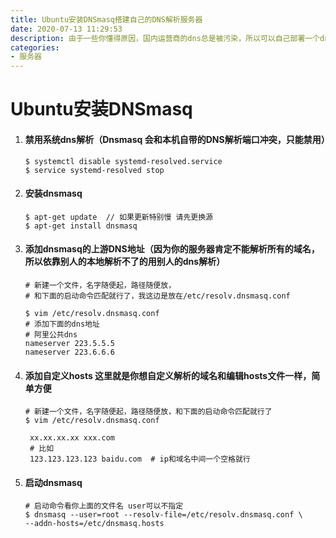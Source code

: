 ```yaml
---
title: Ubuntu安装DNSmasq搭建自己的DNS解析服务器
date: 2020-07-13 11:29:53
description: 由于一些你懂得原因，国内运营商的dns总是被污染，所以可以自己部署一个dns服务器用来做dns解析，从此告别dns污染
categories:
- 服务器
---
```

# Ubuntu安装DNSmasq

1. #### 禁用系统dns解析（Dnsmasq 会和本机自带的DNS解析端口冲突，只能禁用）

   ```shell
   $ systemctl disable systemd-resolved.service
   $ service systemd-resolved stop
   ```

2. #### 安装dnsmasq

   ```shell
   $ apt-get update  // 如果更新特别慢 请先更换源
   $ apt-get install dnsmasq
   ```

3. #### 添加dnsmasq的上游DNS地址（因为你的服务器肯定不能解析所有的域名，所以依靠别人的本地解析不了的用别人的dns解析）

   ```shell
   # 新建一个文件，名字随便起，路径随便放，
   # 和下面的启动命令匹配就行了，我这边是放在/etc/resolv.dnsmasq.conf
   
   $ vim /etc/resolv.dnsmasq.conf
   # 添加下面的dns地址
   # 阿里公共dns 
   nameserver 223.5.5.5
   nameserver 223.6.6.6
   ```

4. #### 添加自定义hosts 这里就是你想自定义解析的域名和编辑hosts文件一样，简单方便

   ```shell
   # 新建一个文件，名字随便起，路径随便放，和下面的启动命令匹配就行了
   $ vim /etc/resolv.dnsmasq.conf
   
    xx.xx.xx.xx xxx.com
    # 比如
    123.123.123.123 baidu.com  # ip和域名中间一个空格就行
   ```

5. #### 启动dnsmasq

   ```shell
   # 启动命令看你上面的文件名 user可以不指定
   $ dnsmasq --user=root --resolv-file=/etc/resolv.dnsmasq.conf \
   --addn-hosts=/etc/dnsmasq.hosts
